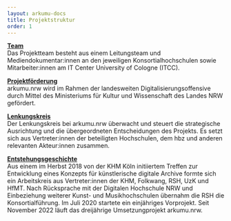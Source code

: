 ```yaml
---
layout: arkumu-docs
title: Projektstruktur
order: 1
---
```


[**Team**](/projektstruktur/team)\
Das Projektteam besteht aus einem Leitungsteam und Mediendokumentar:innen an den jeweiligen Konsortialhochschulen sowie Mitarbeiter:innen am IT Center University of Cologne (ITCC).

[**Projektförderung**](/projektstruktur/projektfoerderung)\
arkumu.nrw wird im Rahmen der landesweiten Digitalisierungsoffensive durch Mittel des Ministeriums für Kultur und Wissenschaft des Landes NRW gefördert.

[**Lenkungskreis**](/projektstruktur/lenkungskreis)\
Der Lenkungskreis bei arkumu.nrw überwacht und steuert die strategische Ausrichtung und die übergeordneten Entscheidungen des Projekts. Es setzt sich aus Vertreter:innen der beteiligten Hochschulen, dem hbz und anderen relevanten Akteur:innen zusammen.

[**Entstehungsgeschichte**](/projektstruktur/entstehungsgeschichte)\
Aus einem im Herbst 2018 von der KHM Köln initiiertem Treffen zur Entwicklung eines Konzepts für künstlerische digitale Archive formte sich ein Arbeitskreis aus Vertreter:innen der KHM, Folkwang, RSH, UzK und HfMT. Nach Rücksprache mit der Digitalen Hochschule NRW und Einbeziehung weiterer Kunst- und Musikhochschulen übernahm die RSH die Konsortialführung. Im Juli 2020 startete ein einjähriges Vorprojekt. Seit November 2022 läuft das dreijährige Umsetzungprojekt arkumu.nrw.
